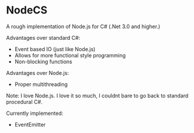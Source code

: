 NodeCS
======

A rough implementation of Node.js for C# (.Net 3.0 and higher.)

Advantages over standard C#:
- Event based IO (just like Node.js)
- Allows for more functional style programming
- Non-blocking functions

Advantages over Node.js:
- Proper multithreading

Note: I love Node.js. I love it so much, I couldnt bare to go back to
standard procedural C#.

Currently implemented:
- EventEmitter
